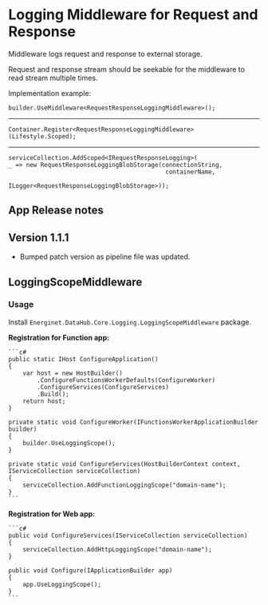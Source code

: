 # Logging Middleware for Request and Response

Middleware logs request and response to external storage.

Request and response stream should be seekable for the middleware to read stream multiple times.

Implementation example:

    builder.UseMiddleware<RequestResponseLoggingMiddleware>();
---

    Container.Register<RequestResponseLoggingMiddleware>(Lifestyle.Scoped);
---

    serviceCollection.AddScoped<IRequestResponseLogging>(
    _ => new RequestResponseLoggingBlobStorage(connectionString,
                                                containerName,
                                                ILogger<RequestResponseLoggingBlobStorage>));

## App Release notes

## Version 1.1.1

- Bumped patch version as pipeline file was updated.

## LoggingScopeMiddleware

### Usage

Install `Energinet.DataHub.Core.Logging.LoggingScopeMiddleware` package.

**Registration for Function app:**

    ```c#
    public static IHost ConfigureApplication()
    {
        var host = new HostBuilder()
            .ConfigureFunctionsWorkerDefaults(ConfigureWorker)
            .ConfigureServices(ConfigureServices)
            .Build();
        return host;
    }

    private static void ConfigureWorker(IFunctionsWorkerApplicationBuilder builder)
    {
        builder.UseLoggingScope();
    }

    private static void ConfigureServices(HostBuilderContext context, IServiceCollection serviceCollection)
    {
        serviceCollection.AddFunctionLoggingScope("domain-name");
    }
    ```

**Registration for Web app:**

    ```c#
    public void ConfigureServices(IServiceCollection serviceCollection)
    {
        serviceCollection.AddHttpLoggingScope("domain-name");
    }
    
    public void Configure(IApplicationBuilder app)
    {
        app.UseLoggingScope();
    }
    ```
